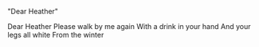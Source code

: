 "Dear Heather"

Dear Heather
Please walk by me again
With a drink in your hand
And your legs all white
From the winter
